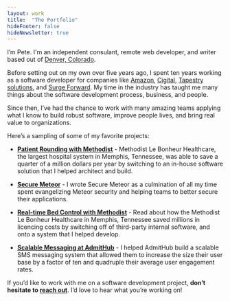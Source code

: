 ```yaml
---
layout: work
title:  "The Portfolio"
hideFooter: false
hideNewsletter: true
---
```


I’m Pete. I'm an independent consulant, remote web developer, and writer based out of <a href="https://www.google.com/maps/place/Denver,+CO/">Denver, Colorado</a>.

Before setting out on my own over five years ago, I spent ten years working as a software developer for companies like <a href="http://www.amazon.com/">Amazon</a>, <a href="https://www.cigital.com/">Cigital</a>, <a href="http://www.tapestrysolutions.com/">Tapestry solutions</a>, and <a href="http://www.surgeforward.com/">Surge Forward</a>. My time in the industry has taught me many things about the software development process, business, and people.

Since then, I’ve had the chance to work with many amazing teams applying what I know to build robust software, improve people lives, and bring real value to organizations.

Here’s a sampling of some of my favorite projects:

<ul>
<li style="margin-bottom: 1em;"><a href="/work/patient-rounding-with-methodist"><strong>Patient Rounding with Methodist</strong></a> - Methodist Le Bonheur Healthcare, the largest hospital system in Memphis, Tennessee, was able to save a quarter of a million dollars per year by switching to an in-house software solution that I helped architect and build.</li>
<li style="margin-bottom: 1em;"><a href="/work/secure-meteor"><strong>Secure Meteor</strong></a> - I wrote Secure Meteor as a culmination of all my time spent evangelizing Meteor security and helping teams to better secure their applications.</li>
<li style="margin-bottom: 1em;"><a href="/work/real-time-bed-control-with-methodist"><strong>Real-time Bed Control with Methodist</strong></a> - Read about how the Methodist Le Bonheur Healthcare in Memphis, Tennessee saved millions in licencing costs by switching off of third-party internal software, and onto a system that I helped develop.</li>
<li><a href="/work/scalable-messaging-at-admithub"><strong>Scalable Messaging at AdmitHub</strong></a> - I helped AdmitHub build a scalable SMS messaging system that allowed them to increase the size their user base by a factor of ten and quadruple their average user engagement rates.</li>
</ul>

If you’d like to work with me on a software development project, <strong>don’t hesitate to <a href="mailto:hello@petecorey.com">reach out</a></strong>. I’d love to hear what you’re working on!
